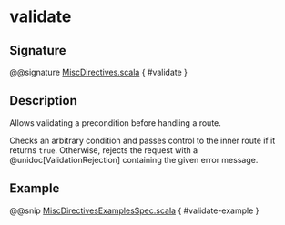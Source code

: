 # validate

## Signature

@@signature [MiscDirectives.scala]($akka-http$/akka-http/src/main/scala/akka/http/scaladsl/server/directives/MiscDirectives.scala) { #validate }

## Description

Allows validating a precondition before handling a route.

Checks an arbitrary condition and passes control to the inner route if it returns `true`.
Otherwise, rejects the request with a @unidoc[ValidationRejection] containing the given error message.

## Example

@@snip [MiscDirectivesExamplesSpec.scala]($test$/scala/docs/http/scaladsl/server/directives/MiscDirectivesExamplesSpec.scala) { #validate-example }